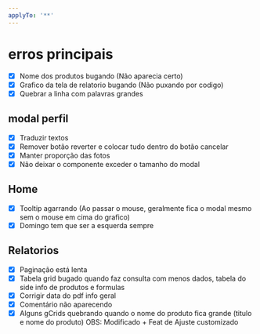 ```yaml
---
applyTo: '**'
---
```

# erros principais 
- [x] Nome dos produtos bugando (Não aparecia certo)
- [x] Grafico da tela de relatorio bugando (Não puxando por codigo) 
- [x] Quebrar a linha com palavras grandes

## modal perfil
- [x] Traduzir textos
- [x] Remover botão reverter e colocar tudo dentro do botão cancelar
- [x] Manter proporção das fotos
- [x] Não deixar o componente exceder o tamanho do modal

## Home 
- [x] Tooltip agarrando (Ao passar o mouse, geralmente fica o modal mesmo sem o mouse em cima do grafico)
- [x] Domingo tem que ser a esquerda sempre 

## Relatorios 
- [x] Paginação está lenta
- [x] Tabela grid bugado quando faz consulta com menos dados, tabela do side info de produtos e formulas
- [x] Corrigir data do pdf info geral 
- [x] Comentário não aparecendo 
- [x] Alguns gCrids quebrando quando o nome do produto fica grande (titulo e nome do produto) OBS: Modificado + Feat de Ajuste customizado
